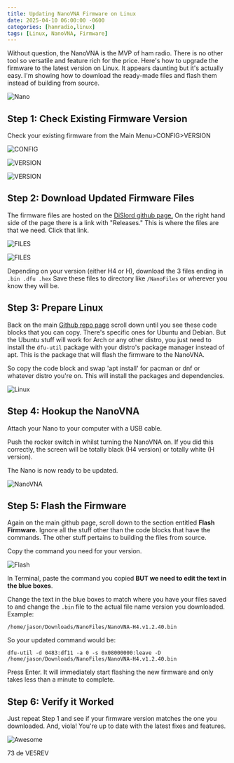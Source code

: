 ```yaml
---
title: Updating NanoVNA Firmware on Linux
date: 2025-04-10 06:00:00 -0600
categories: [hamradio,linux]
tags: [Linux, NanoVNA, Firmware]
---
```


Without question, the NanoVNA is the MVP of ham radio. There is no other tool so versatile and feature rich for the price. Here's how to upgrade the firmware to the latest version on Linux. It appears daunting but it's actually easy. I'm showing how to download the ready-made files and flash them instead of building from source.

![Nano](./assets/Firmware/Nano.webp)

## Step 1: Check Existing Firmware Version

Check your existing firmware from the Main Menu>CONFIG>VERSION

![CONFIG](./assets/Firmware/Firmware01.webp)

![VERSION](./assets/Firmware/Firmware02.webp)

![VERSION](./assets/Firmware/Firmware03.webp)

## Step 2: Download Updated Firmware Files

The firmware files are hosted on the [DiSlord github page.](https://github.com/DiSlord/NanoVNA-D) On the right hand side of the page there is a link with "Releases." This is where the files are that we need. Click that link.

![FILES](./assets/Firmware/Firmware04.webp)

![FILES](./assets/Firmware/Firmware05.webp)

Depending on your version (either H4 or H), download the 3 files ending in ```.bin .dfu .hex``` Save these files to directory like ```/NanoFiles``` or wherever you know they will be.

## Step 3: Prepare Linux

Back on the main [Github repo page](https://github.com/DiSlord/NanoVNA-D) scroll down until you see these code blocks that you can copy. There's specific ones for Ubuntu and Debian. But the Ubuntu stuff will work for Arch or any other distro, you just need to install the ```dfu-util``` package with your distro's package manager instead of apt. This is the package that will flash the firmware to the NanoVNA. 

So copy the code block and swap 'apt install' for pacman or dnf or whatever distro you're on. This will install the packages and dependencies. 

![Linux](./assets/Firmware/Firmware06.webp)

## Step 4: Hookup the NanoVNA

Attach your Nano to your computer with a USB cable. 

Push the rocker switch in whilst turning the NanoVNA on. If you did this correctly, the screen will be totally black (H4 version) or totally white (H version).  

The Nano is now ready to be updated.

![NanoVNA](./assets/Firmware/Firmware08.webp)

## Step 5: Flash the Firmware

Again on the main github page, scroll down to the section entitled **Flash Firmware.** Ignore all the stuff other than the code blocks that have the commands. The other stuff pertains to building the files from source.

Copy the command you need for your version.

![Flash](./assets/Firmware/Firmware07.webp)

In Terminal, paste the command you copied **BUT we need to edit the text in the blue boxes**. 

Change the text in the blue boxes to match where you have your files saved to and change the ```.bin``` file to the actual file name version you downloaded. Example:

```/home/jason/Downloads/NanoFiles/NanoVNA-H4.v1.2.40.bin```

So your updated command would be:

```dfu-util -d 0483:df11 -a 0 -s 0x08000000:leave -D /home/jason/Downloads/NanoFiles/NanoVNA-H4.v1.2.40.bin```

Press Enter. It will immediately start flashing the new firmware and only takes less than a minute to complete.

## Step 6: Verify it Worked

Just repeat Step 1 and see if your firmware version matches the one you downloaded. And, viola! You're up to date with the latest fixes and features. 

![Awesome](./assets/Firmware/Firmware10.webp)

73 de VE5REV
